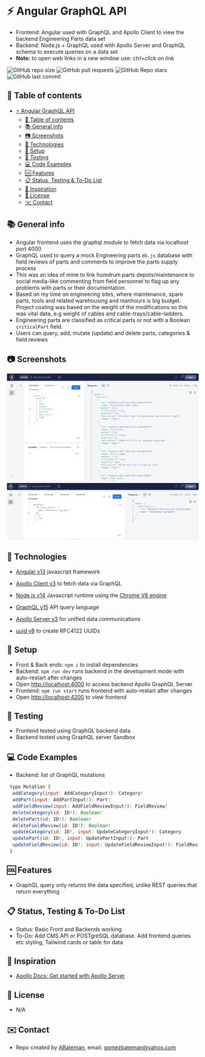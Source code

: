 # :zap: Angular GraphQL API

* Frontend: Angular used with GraphQL and Apollo Client to view the backend Engineering Parts data set
* Backend: Node.js + GraphQL used with Apollo Server and GraphQL schema to execute queries on a data set
* **Note:** to open web links in a new window use: _ctrl+click on link_

![GitHub repo size](https://img.shields.io/github/repo-size/AndrewJBateman/angular-graphql-api?style=plastic)
![GitHub pull requests](https://img.shields.io/github/issues-pr/AndrewJBateman/angular-graphql-api?style=plastic)
![GitHub Repo stars](https://img.shields.io/github/stars/AndrewJBateman/angular-graphql-api?style=plastic)
![GitHub last commit](https://img.shields.io/github/last-commit/AndrewJBateman/angular-graphql-api?style=plastic)

## :page_facing_up: Table of contents

* [:zap: Angular GraphQL API](#zap-angular-graphql-api)
  * [:page_facing_up: Table of contents](#page_facing_up-table-of-contents)
  * [:books: General info](#books-general-info)
  * [:camera: Screenshots](#camera-screenshots)
  * [:signal_strength: Technologies](#signal_strength-technologies)
  * [:floppy_disk: Setup](#floppy_disk-setup)
  * [:wrench: Testing](#wrench-testing)
  * [:computer: Code Examples](#computer-code-examples)
  * [:cool: Features](#cool-features)
  * [:clipboard: Status, Testing & To-Do List](#clipboard-status-testing--to-do-list)
  * [:clap: Inspiration](#clap-inspiration)
  * [:file_folder: License](#file_folder-license)
  * [:envelope: Contact](#envelope-contact)

## :books: General info

* Angular frontend uses the graphql module to fetch data via localhost port 4000
* GraphQL used to query a mock Engineering parts `db.js` database with field reviews of parts and comments to improve the parts supply process
* This was an idea of mine to link humdrum parts depots/maintenance to social media-like commenting from field personnel to flag up any problems with parts or their documentation.
* Based on my time on engineering sites, where maintenance, spare parts, tools and related warehousing and manhours is big budget. Project costing was based on the weight of the modifications so this was vital data, e.g weight of cables and cable-trays/cable-ladders.
* Engineering parts are classified as critical parts or not with a Boolean `criticalPart` field.
* Users can query, add, mutate (update) and delete parts, categories & field reviews

## :camera: Screenshots

![Image](./imgs/query.png)
![Image](./imgs/mutate-addCategory.png)

## :signal_strength: Technologies

* [Angular v13](https://angular.io/) javascript framework
* [Apollo Client v3](https://www.npmjs.com/package/@apollo/client) to fetch data via GraphQL

* [Node.js v14](https://nodejs.org/) Javascript runtime using the [Chrome V8 engine](https://v8.dev/)
* [GraphQL v15](https://graphql.org/) API query language
* [Apollo Server v3](https://www.apollographql.com/docs/apollo-server/getting-started/) for unified data communications
* [uuid v8](https://www.npmjs.com/package/uuid) to create RFC4122 UUIDs

## :floppy_disk: Setup

* Front & Back ends: `npm i` to install dependencies
* Backend: `npm run dev` runs backend in the development mode with auto-restart after changes
* Open [http://localhost:4000](http://localhost:4000) to access backend Apollo GraphQL Server
* Frontend: `npm run start` runs frontend with auto-restart after changes
* Open [http://localhost:4200](http://localhost:4200) to view frontend

## :wrench: Testing

* Frontend tested using GraphQL backend data
* Backend tested using GraphQL server Sandbox

## :computer: Code Examples

* Backend: list of GraphQL mutations

```javascript
 type Mutation {
  addCategory(input: AddCategoryInput!): Category!
  addPart(input: AddPartInput!): Part!
  addFieldReview(input: AddFieldReviewInput!): FieldReview!
  deleteCategory(id: ID!): Boolean!
  deletePart(id: ID!): Boolean!
  deleteFieldReview(id: ID!): Boolean!
  updateCategory(id: ID!, input: UpdateCategoryInput!): Category
  updatePart(id: ID!, input: UpdatePartInput!): Part
  updateFieldReview(id: ID!, input: UpdateFieldReviewInput!): FieldReview
 }
```

## :cool: Features

* GraphQL query only returns the data specified, unlike REST queries that return everything

## :clipboard: Status, Testing & To-Do List

* Status: Basic Front and Backends working
* To-Do: Add CMS API or POSTgreSQL database. Add frontend queries etc styling, Tailwind cards or table for data

## :clap: Inspiration

* [Apollo Docs: Get started with Apollo Server](https://www.apollographql.com/docs/apollo-server/getting-started/)

## :file_folder: License

* N/A

## :envelope: Contact

* Repo created by [ABateman](https://github.com/AndrewJBateman), email: gomezbateman@yahoo.com
